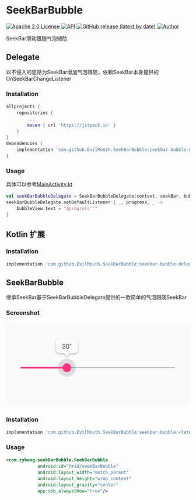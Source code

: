 # SeekBarBubble
[![Apache 2.0 License](https://img.shields.io/badge/license-Apache%202.0-blue.svg?style=flat)](http://www.apache.org/licenses/LICENSE-2.0.html)
[![API](https://img.shields.io/badge/API-16%2B-blue.svg?style=flat)](https://developer.android.com/about/versions/android-4.1)
[![GitHub release (latest by date)](https://img.shields.io/github/v/release/evilmouth/SeekBarBubble)](https://github.com/EvilMouth/SeekBarBubble/releases/)
[![Author](https://img.shields.io/badge/Author-EvilMouth-red.svg?style=flat)](https://www.evilmouth.net/)

SeekBar滑动跟随气泡辅助

## Delegate

以不侵入的思路为SeekBar增加气泡跟随，依赖SeekBar本身提供的OnSeekBarChangeListener

### Installation
```gradle
allprojects {
	repositories {
		...
		maven { url 'https://jitpack.io' }
	}
}
dependencies {
    implementation 'com.github.EvilMouth.SeekBarBubble:seekbar-bubble-delegate:<latest-version>'
}
```

### Usage
具体可以参考[MainActivity.kt](https://github.com/evilmouth/SeekBarBubble/blob/master/app/src/main/kotlin/com/zyhang/seekBarBubble/example/MainActivity.kt)
```kotlin
val seekBarBubbleDelegate = SeekBarBubbleDelegate(context, seekBar, bubbleView)
seekBarBubbleDelegate.setDefaultListener { _, progress, _ ->
    bubbleView.text = "$progress''"
}
```

## Kotlin 扩展

### Installation
```gradle
implementation 'com.github.EvilMouth.SeekBarBubble:seekbar-bubble-delegate-kotlin:<latest-version>'
```

## SeekBarBubble

继承SeekBar基于SeekBarBubbleDelegate提供的一款简单的气泡跟随SeekBar

### Screenshot
![](screenshot/1.png)

### Installation
```gradle
implementation 'com.github.EvilMouth.SeekBarBubble:seekbar-bubble:<latest-version>'
```

### Usage
```xml
<com.zyhang.seekBarBubble.SeekBarBubble
            android:id="@+id/seekBarBubble"
            android:layout_width="match_parent"
            android:layout_height="wrap_content"
            android:layout_gravity="center"
            app:sbb_alwaysShow="true"/>
```
